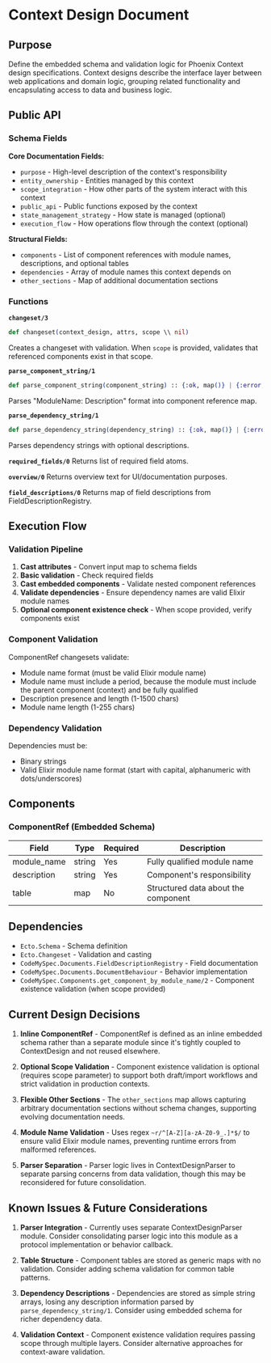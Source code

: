 # Context Design Document

## Purpose

Define the embedded schema and validation logic for Phoenix Context design specifications. Context designs describe the interface layer between web applications and domain logic, grouping related functionality and encapsulating access to data and business logic.

## Public API

### Schema Fields

**Core Documentation Fields:**
- `purpose` - High-level description of the context's responsibility
- `entity_ownership` - Entities managed by this context
- `scope_integration` - How other parts of the system interact with this context
- `public_api` - Public functions exposed by the context
- `state_management_strategy` - How state is managed (optional)
- `execution_flow` - How operations flow through the context (optional)

**Structural Fields:**
- `components` - List of component references with module names, descriptions, and optional tables
- `dependencies` - Array of module names this context depends on
- `other_sections` - Map of additional documentation sections

### Functions

**`changeset/3`**
```elixir
def changeset(context_design, attrs, scope \\ nil)
```
Creates a changeset with validation. When `scope` is provided, validates that referenced components exist in that scope.

**`parse_component_string/1`**
```elixir
def parse_component_string(component_string) :: {:ok, map()} | {:error, :invalid_format}
```
Parses "ModuleName: Description" format into component reference map.

**`parse_dependency_string/1`**
```elixir
def parse_dependency_string(dependency_string) :: {:ok, map()} | {:error, :invalid_format}
```
Parses dependency strings with optional descriptions.

**`required_fields/0`**
Returns list of required field atoms.

**`overview/0`**
Returns overview text for UI/documentation purposes.

**`field_descriptions/0`**
Returns map of field descriptions from FieldDescriptionRegistry.

## Execution Flow

### Validation Pipeline

1. **Cast attributes** - Convert input map to schema fields
2. **Basic validation** - Check required fields
3. **Cast embedded components** - Validate nested component references
4. **Validate dependencies** - Ensure dependency names are valid Elixir module names
5. **Optional component existence check** - When scope provided, verify components exist

### Component Validation

ComponentRef changesets validate:
- Module name format (must be valid Elixir module name)
- Module name must include a period, because the module must include the parent component (context) and be fully qualified
- Description presence and length (1-1500 chars)
- Module name length (1-255 chars)

### Dependency Validation

Dependencies must be:
- Binary strings
- Valid Elixir module name format (start with capital, alphanumeric with dots/underscores)

## Components

### ComponentRef (Embedded Schema)

| Field       | Type   | Required | Description                         |
| ----------- | ------ | -------- | ----------------------------------- |
| module_name | string | Yes      | Fully qualified module name         |
| description | string | Yes      | Component's responsibility          |
| table       | map    | No       | Structured data about the component |

## Dependencies

- `Ecto.Schema` - Schema definition
- `Ecto.Changeset` - Validation and casting
- `CodeMySpec.Documents.FieldDescriptionRegistry` - Field documentation
- `CodeMySpec.Documents.DocumentBehaviour` - Behavior implementation
- `CodeMySpec.Components.get_component_by_module_name/2` - Component existence validation (when scope provided)

## Current Design Decisions

1. **Inline ComponentRef** - ComponentRef is defined as an inline embedded schema rather than a separate module since it's tightly coupled to ContextDesign and not reused elsewhere.

2. **Optional Scope Validation** - Component existence validation is optional (requires scope parameter) to support both draft/import workflows and strict validation in production contexts.

3. **Flexible Other Sections** - The `other_sections` map allows capturing arbitrary documentation sections without schema changes, supporting evolving documentation needs.

4. **Module Name Validation** - Uses regex `~r/^[A-Z][a-zA-Z0-9_.]*$/` to ensure valid Elixir module names, preventing runtime errors from malformed references.

5. **Parser Separation** - Parser logic lives in ContextDesignParser to separate parsing concerns from data validation, though this may be reconsidered for future consolidation.

## Known Issues & Future Considerations

1. **Parser Integration** - Currently uses separate ContextDesignParser module. Consider consolidating parser logic into this module as a protocol implementation or behavior callback.

2. **Table Structure** - Component tables are stored as generic maps with no validation. Consider adding schema validation for common table patterns.

3. **Dependency Descriptions** - Dependencies are stored as simple string arrays, losing any description information parsed by `parse_dependency_string/1`. Consider using embedded schema for richer dependency data.

4. **Validation Context** - Component existence validation requires passing scope through multiple layers. Consider alternative approaches for context-aware validation.